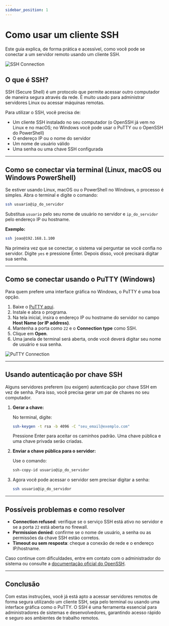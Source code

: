 ```yaml
---
sidebar_position: 1
---
```


# Como usar um cliente SSH

Este guia explica, de forma prática e acessível, como você pode se conectar a um servidor remoto usando um cliente SSH.

![SSH Connection](https://upload.wikimedia.org/wikipedia/commons/thumb/3/35/SSH_architecture_diagram.svg/1200px-SSH_architecture_diagram.svg.png)

## O que é SSH?

SSH (Secure Shell) é um protocolo que permite acessar outro computador de maneira segura através da rede. É muito usado para administrar servidores Linux ou acessar máquinas remotas.

Para utilizar o SSH, você precisa de:

- Um cliente SSH instalado no seu computador (o OpenSSH já vem no Linux e no macOS; no Windows você pode usar o PuTTY ou o OpenSSH do PowerShell)
- O endereço IP ou o nome do servidor
- Um nome de usuário válido
- Uma senha ou uma chave SSH configurada

---

## Como se conectar via terminal (Linux, macOS ou Windows PowerShell)

Se estiver usando Linux, macOS ou o PowerShell no Windows, o processo é simples. Abra o terminal e digite o comando:

```bash
ssh usuario@ip_do_servidor
```

Substitua `usuario` pelo seu nome de usuário no servidor e `ip_do_servidor` pelo endereço IP ou hostname.

**Exemplo:**

```bash
ssh joao@192.168.1.100
```

Na primeira vez que se conectar, o sistema vai perguntar se você confia no servidor. Digite `yes` e pressione Enter. Depois disso, você precisará digitar sua senha.

---

## Como se conectar usando o PuTTY (Windows)

Para quem prefere uma interface gráfica no Windows, o PuTTY é uma boa opção.

1. Baixe o [PuTTY aqui](https://www.putty.org/).
2. Instale e abra o programa.
3. Na tela inicial, insira o endereço IP ou hostname do servidor no campo **Host Name (or IP address)**.
4. Mantenha a porta como `22` e o **Connection type** como SSH.
5. Clique em **Open**.
6. Uma janela de terminal será aberta, onde você deverá digitar seu nome de usuário e sua senha.

![PuTTY Connection](https://the.earth.li/~sgtatham/putty/latest/x86/putty.png)

---

## Usando autenticação por chave SSH

Alguns servidores preferem (ou exigem) autenticação por chave SSH em vez de senha. Para isso, você precisa gerar um par de chaves no seu computador.

1. **Gerar a chave:**

   No terminal, digite:

   ```bash
   ssh-keygen -t rsa -b 4096 -C "seu_email@exemplo.com"
   ```

   Pressione Enter para aceitar os caminhos padrão. Uma chave pública e uma chave privada serão criadas.

2. **Enviar a chave pública para o servidor:**

   Use o comando:

   ```bash
   ssh-copy-id usuario@ip_do_servidor
   ```

3. Agora você pode acessar o servidor sem precisar digitar a senha:

   ```bash
   ssh usuario@ip_do_servidor
   ```

---

## Possíveis problemas e como resolver

- **Connection refused**: verifique se o serviço SSH está ativo no servidor e se a porta `22` está aberta no firewall.
- **Permission denied**: confirme se o nome de usuário, a senha ou as permissões da chave SSH estão corretos.
- **Timeout ou sem resposta**: cheque a conexão de rede e o endereço IP/hostname.

Caso continue com dificuldades, entre em contato com o administrador do sistema ou consulte a [documentação oficial do OpenSSH](https://www.openssh.com/manual.html).

---

## Conclusão

Com estas instruções, você já está apto a acessar servidores remotos de forma segura utilizando um cliente SSH, seja pelo terminal ou usando uma interface gráfica como o PuTTY. O SSH é uma ferramenta essencial para administradores de sistemas e desenvolvedores, garantindo acesso rápido e seguro aos ambientes de trabalho remotos.

